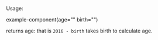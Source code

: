 Usage:

example-component(age="" birth="")

returns age: that is `2016 - birth`
takes birth to calculate age. 
